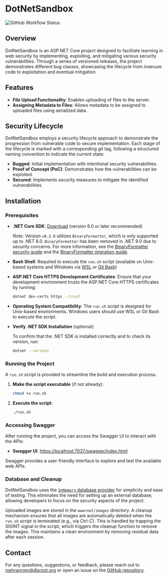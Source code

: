 # DotNetSandbox

![GitHub Workflow Status](https://img.shields.io/github/workflow/status/mehranrmn/DotNetSandbox/CI)

## Overview

DotNetSandbox is an ASP.NET Core project designed to facilitate learning in web security by implementing, exploiting, and mitigating various security vulnerabilities. Through a series of versioned releases, the project demonstrates different bug classes, showcasing the lifecycle from insecure code to exploitation and eventual mitigation.

## Features

- **File Upload Functionality**: Enables uploading of files to the server.
- **Assigning Metadata to Files**: Allows metadata to be assigned to uploaded files using serialized data.

## Security Lifecycle

DotNetSandbox employs a security lifecycle approach to demonstrate the progression from vulnerable code to secure implementation. Each stage of the lifecycle is marked with a corresponding git tag, following a structured naming convention to indicate the current state:

- **Bugged**: Initial implementation with intentional security vulnerabilities.
- **Proof of Concept (PoC)**: Demonstrates how the vulnerabilities can be exploited.
- **Secured**: Implements security measures to mitigate the identified vulnerabilities.

## Installation

### Prerequisites

- **.NET Core SDK**: [Download](https://dotnet.microsoft.com/download) (version 6.0 or later recommended)
  
  _Note_: Version `v0.2.0` utilizes `BinaryFormatter`, which is only supported up to .NET 8.0. `BinaryFormatter` has been removed in .NET 9.0 due to security concerns. For more information, see the [BinaryFormatter security guide](https://learn.microsoft.com/en-us/dotnet/standard/serialization/binaryformatter-security-guide) and the [BinaryFormatter migration guide](https://learn.microsoft.com/en-us/dotnet/standard/serialization/binaryformatter-migration).

- **Bash Shell**: Required to execute the `run.sh` script (available on Unix-based systems and Windows via [WSL](https://docs.microsoft.com/en-us/windows/wsl/install) or [Git Bash](https://gitforwindows.org/))
- **ASP.NET Core HTTPS Development Certificates**: Ensure that your development environment trusts the ASP.NET Core HTTPS certificates by running:

    ```bash
    dotnet dev-certs https --trust
    ```

- **Operating System Compatibility**: The `run.sh` script is designed for Unix-based environments. Windows users should use WSL or Git Bash to execute the script.

- **Verify .NET SDK Installation** (optional):

    To confirm that the .NET SDK is installed correctly and to check its version, run:

    ```bash
    dotnet --version
    ```

### Running the Project

A `run.sh` script is provided to streamline the build and execution process.

1. **Make the script executable** (if not already):

    ```bash
    chmod +x run.sh
    ```

2. **Execute the script**:

    ```bash
    ./run.sh
    ```

### Accessing Swagger

After running the project, you can access the Swagger UI to interact with the APIs:

- **Swagger UI**: [https://localhost:7037/swagger/index.html](https://localhost:7037/swagger/index.html)

Swagger provides a user-friendly interface to explore and test the available web APIs.

### Database and Cleanup

DotNetSandbox uses the [`InMemory` database provider](https://docs.microsoft.com/en-us/ef/core/providers/in-memory/) for simplicity and ease of testing. This eliminates the need for setting up an external database, allowing developers to focus on the security aspects of the project.

Uploaded images are stored in the `wwwroot/images` directory. A cleanup mechanism ensures that all images are automatically deleted when the `run.sh` script is terminated (e.g., via Ctrl-C). This is handled by trapping the SIGINT signal in the script, which triggers the cleanup function to remove the images. This maintains a clean environment by removing residual data after each session.

## Contact

For any questions, suggestions, or feedback, please reach out to [mehranrmn@disroot.org](mailto:mehranrmn@disroot.org) or open an issue on the [GitHub repository](https://github.com/mehranrmn/DotNetSandbox).